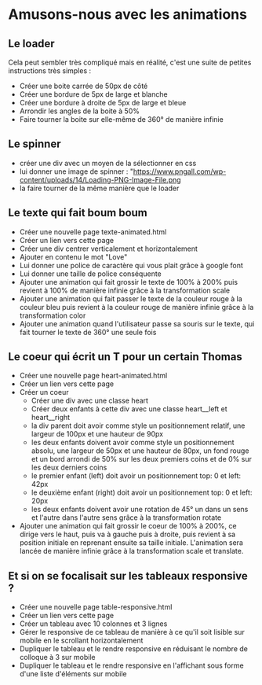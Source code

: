 # Amusons-nous avec les animations

## Le loader

Cela peut sembler très compliqué mais en réalité, c'est une suite de petites instructions très simples :
- Créer une boite carrée de 50px de côté
- Créer une bordure de 5px de large et blanche 
- Créer une bordure à droite de 5px de large et bleue
- Arrondir les angles de la boite à 50%
- Faire tourner la boite sur elle-même de 360° de manière infinie

## Le spinner

- créer une div avec un moyen de la sélectionner en css
- lui donner une image de spinner : "https://www.pngall.com/wp-content/uploads/14/Loading-PNG-Image-File.png
- la faire tourner de la même manière que le loader

## Le texte qui fait boum boum

- Créer une nouvelle page texte-animated.html
- Créer un lien vers cette page
- Créer une div centrer verticalement et horizontalement
- Ajouter en contenu le mot "Love"
- Lui donner une police de caractère qui vous plait grâce à google font
- Lui donner une taille de police conséquente
- Ajouter une animation qui fait grossir le texte de 100% à 200% puis revient à 100% de manière infinie grâce à la transformation scale
- Ajouter une animation qui fait passer le texte de la couleur rouge à la couleur bleu puis revient à la couleur rouge de manière infinie grâce à la transformation color
- Ajouter une animation quand l'utilisateur passe sa souris sur le texte, qui fait tourner le texte de 360° une seule fois

## Le coeur qui écrit un T pour un certain Thomas

- Créer une nouvelle page heart-animated.html
- Créer un lien vers cette page
- Créer un coeur
    - Créer une div avec une classe heart
    - Créer deux enfants à cette div avec une classe heart__left et heart__right
    - la div parent doit avoir comme style un positionnement relatif, une largeur de 100px et une hauteur de 90px
    - les deux enfants doivent avoir comme style un positionnement absolu, une largeur de 50px et une hauteur de 80px, un fond rouge et un bord arrondi de 50% sur les deux premiers coins et de 0% sur les deux derniers coins
    - le premier enfant (left) doit avoir un positionnement top: 0 et left: 42px
    - le deuxième enfant (right) doit avoir un positionnement top: 0 et left: 20px
    - les deux enfants doivent avoir une rotation de 45° un dans un sens et l'autre dans l'autre sens grâce à la transformation rotate
- Ajouter une animation qui fait grossir le coeur de 100% à 200%, ce dirige vers le haut, puis va à gauche puis à droite, puis revient à sa position initiale en reprenant ensuite sa taille initiale. L'animation sera lancée de manière infinie grâce à la transformation scale et translate.

## Et si on se focalisait sur les tableaux responsive ?

- Créer une nouvelle page table-responsive.html
- Créer un lien vers cette page
- Créer un tableau avec 10 colonnes et 3 lignes
- Gérer le responsive de ce tableau de manière à ce qu'il soit lisible sur mobile en le scrollant horizontalement
- Dupliquer le tableau et le rendre responsive en réduisant le nombre de colloque à 3 sur mobile
- Dupliquer le tableau et le rendre responsive en l'affichant sous forme d'une liste d'éléments sur mobile
